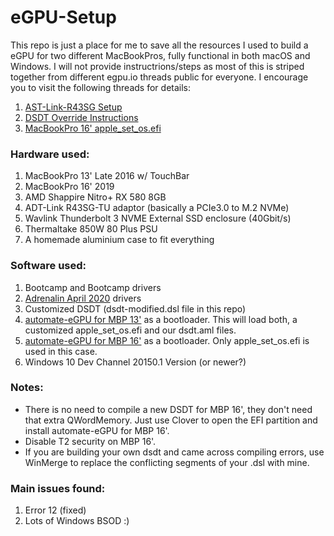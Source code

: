 # eGPU-Setup
This repo is just a place for me to save all the resources I used to build a eGPU for two different MacBookPros, fully functional in both macOS and Windows.
I will not provide instructrions/steps as most of this is striped together from different egpu.io threads public for everyone. I encourage you to visit the following threads for details:
1. [AST-Link-R43SG Setup](https://egpu.io/forums/thunderbolt-enclosures/adt-link-r43sg-tb3/)
2. [DSDT Override Instructions](https://egpu.io/forums/pc-setup/fix-dsdt-override-to-correct-error-12/#post-716)
3. [MacBookPro 16' apple_set_os.efi](https://egpu.io/forums/bootcamp/macbook-pro-16-windows-egpu-error-12-fix/)

### Hardware used:
1. MacBookPro 13' Late 2016 w/ TouchBar
2. MacBookPro 16' 2019
3. AMD Shappire Nitro+ RX 580 8GB
4. ADT-Link R43SG-TU adaptor (basically a PCIe3.0 to M.2 NVMe)
5. Wavlink Thunderbolt 3 NVME External SSD enclosure (40Gbit/s)
6. Thermaltake 850W 80 Plus PSU
7. A homemade aluminium case to fit everything

### Software used:
1. Bootcamp and Bootcamp drivers
2. [Adrenalin April 2020](bootcampdrivers.com) drivers
3. Customized DSDT (dsdt-modified.dsl file in this repo)
4. [automate-eGPU for MBP 13'](https://github.com/goalque/automate-eGPU) as a bootloader.
This will load both, a customized apple_set_os.efi and our dsdt.aml files.
5. [automate-eGPU for MBP 16'](https://github.com/aa15032261/apple_set_os-loader) as a bootloader.
Only apple_set_os.efi is used in this case.
6. Windows 10 Dev Channel 20150.1 Version (or newer?)

### Notes:
* There is no need to compile a new DSDT for MBP 16', they don't need that extra QWordMemory. Just use Clover to open the EFI partition and install automate-eGPU for MBP 16'.
* Disable T2 security on MBP 16'.
* If you are building your own dsdt and came across compiling errors, use WinMerge to replace the conflicting segments of your .dsl with mine.

### Main issues found:
1. Error 12 (fixed)
2. Lots of Windows BSOD :)
